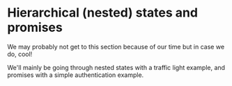 # Hierarchical (nested) states and promises

We may probably not get to this section because of our time but in case we do, cool!

We'll mainly be going through nested states with a traffic light example, and promises with a simple authentication example.